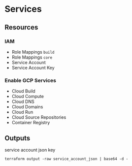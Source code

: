 
# Services

## Resources

### IAM

* Role Mappings `build`
* Role Mappings `core`
* Service Account
* Service Account Key

### Enable GCP Services

* Cloud Build
* Cloud Compute
* Cloud DNS
* Cloud Domains
* Cloud Run
* Cloud Source Repositories
* Container Registry

## Outputs

service account json key
```
terraform output -raw service_account_json | base64 -d -
```
